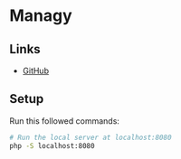 # Managy
## Links

- [GitHub](https://github.com/ayman-benammour/managy)

## Setup
Run this followed commands:

``` bash
# Run the local server at localhost:8080
php -S localhost:8080
```